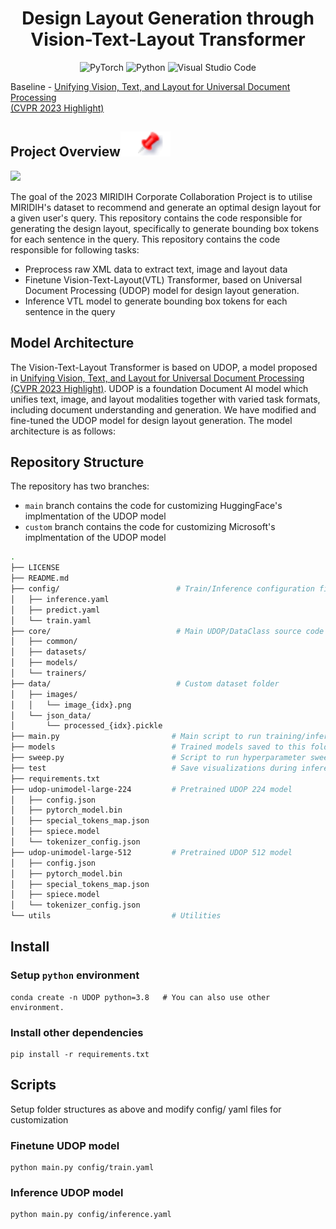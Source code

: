 <div align="center">

# Design Layout Generation through <br> Vision-Text-Layout Transformer

![PyTorch](https://img.shields.io/badge/PyTorch-%23EE4C2C.svg?style=for-the-badge&logo=PyTorch&logoColor=white)
![Python](https://img.shields.io/badge/python-3670A0?style=for-the-badge&logo=python&logoColor=ffdd54)
![Visual Studio Code](https://img.shields.io/badge/Visual%20Studio%20Code-0078d7.svg?style=for-the-badge&logo=visual-studio-code&logoColor=white)

</div>

Baseline - [Unifying Vision, Text, and Layout for Universal Document Processing <br> (CVPR 2023 Highlight)](https://arxiv.org/abs/2212.02623)

## Project Overview![](https://raw.githubusercontent.com/aregtech/areg-sdk/master/docs/img/pin.svg)

<img src="https://github.com/miridi-sanhak/UDOP/assets/96368116/c7c2a63f-ba1b-43e3-ba4d-9d20cd91147b">

The goal of the 2023 MIRIDIH Corporate Collaboration Project is to utilise MIRIDIH's dataset to recommend and generate an optimal design layout for a given user's query. This repository contains the code responsible for generating the design layout, specifically to generate bounding box tokens for each sentence in the query. This repository contains the code responsible for following tasks:
- Preprocess raw XML data to extract text, image and layout data
- Finetune Vision-Text-Layout(VTL) Transformer, based on Universal Document Processing (UDOP) model for design layout generation.
- Inference VTL model to generate bounding box tokens for each sentence in the query


## Model Architecture
The Vision-Text-Layout Transformer is based on UDOP, a model proposed in [Unifying Vision, Text, and Layout for Universal Document Processing (CVPR 2023 Highlight)](https://arxiv.org/abs/2212.02623). UDOP is a foundation Document AI model which unifies text, image, and layout modalities together with varied task formats, including document understanding and generation.
We have modified and fine-tuned the UDOP model for design layout generation. The model architecture is as follows:





## Repository Structure
The repository has two branches:
- `main` branch contains the code for customizing HuggingFace's implmentation of the UDOP model
- `custom` branch contains the code for customizing Microsoft's implmentation of the UDOP model


``` bash
.
├── LICENSE
├── README.md
├── config/                          # Train/Inference configuration files
│   ├── inference.yaml
│   ├── predict.yaml
│   └── train.yaml
├── core/                            # Main UDOP/DataClass source code
│   ├── common/
│   ├── datasets/
│   ├── models/
│   └── trainers/
├── data/                            # Custom dataset folder
│   ├── images/
│   │   └── image_{idx}.png
│   └── json_data/
│       └── processed_{idx}.pickle
├── main.py                         # Main script to run training/inference
├── models                          # Trained models saved to this folder
├── sweep.py                        # Script to run hyperparameter sweep
├── test                            # Save visualizations during inference
├── requirements.txt
├── udop-unimodel-large-224         # Pretrained UDOP 224 model
│   ├── config.json
│   ├── pytorch_model.bin
│   ├── special_tokens_map.json
│   ├── spiece.model
│   └── tokenizer_config.json
├── udop-unimodel-large-512         # Pretrained UDOP 512 model
│   ├── config.json
│   ├── pytorch_model.bin
│   ├── special_tokens_map.json
│   ├── spiece.model
│   └── tokenizer_config.json
└── utils                           # Utilities
```

## Install
### Setup `python` environment
```
conda create -n UDOP python=3.8   # You can also use other environment.
```
### Install other dependencies
```
pip install -r requirements.txt
```



## Scripts
Setup folder structures as above and modify config/ yaml files for customization

### Finetune UDOP model
```
python main.py config/train.yaml
```

### Inference UDOP model
```
python main.py config/inference.yaml
```